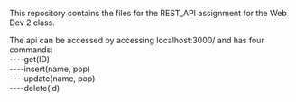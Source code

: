 This repository contains the files for the REST_API assignment for the Web Dev 2 class.

The api can be accessed by accessing localhost:3000/ and has four commands:<br/>
----get(ID)<br/>
----insert(name, pop)<br/>
----update(name, pop)<br/>
----delete(id)<br/>
